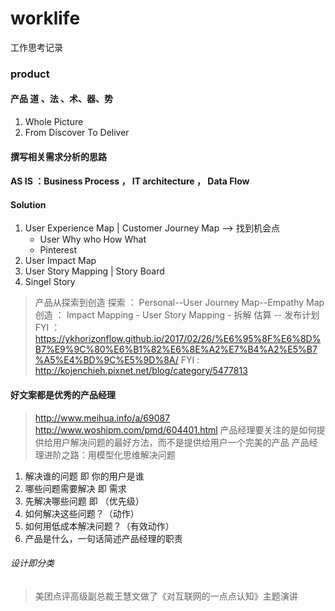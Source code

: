 # worklife
工作思考记录

### product
#### 产品 道 、法 、术、器、势
 1. Whole Picture 
 2. From Discover To Deliver 



#### 撰写相关需求分析的思路
#### AS IS ：Business Process ， IT architecture ， Data Flow  
#### Solution 
 1. User Experience Map |  Customer Journey Map  --> 找到机会点
    + User Why who How What
    + Pinterest 
 2. User Impact Map 
 3. User Story Mapping  | Story Board 
 4. Singel Story 


> 产品从探索到创造 
> 探索 ： Personal--User Journey Map--Empathy Map
> 创造 ： Impact Mapping - User Story Mapping - 拆解 估算 -- 发布计划 
> FYI ： https://ykhorizonflow.github.io/2017/02/26/%E6%95%8F%E6%8D%B7%E9%9C%80%E6%B1%82%E6%8E%A2%E7%B4%A2%E5%B7%A5%E4%BD%9C%E5%9D%8A/
> FYI : http://kojenchieh.pixnet.net/blog/category/5477813


#### 好文案都是优秀的产品经理 
> http://www.meihua.info/a/69087
> http://www.woshipm.com/pmd/604401.html
> 产品经理要关注的是如何提供给用户解决问题的最好方法，而不是提供给用户一个完美的产品
> 产品经理进阶之路：用模型化思维解决问题
 1. 解决谁的问题 即 你的用户是谁 
 2. 哪些问题需要解决 即 需求 
 3. 先解决哪些问题 即 （优先级） 
 4. 如何解决这些问题？（动作）
 5. 如何用低成本解决问题？（有效动作）
 6. 产品是什么，一句话简述产品经理的职责

###### 设计即分类
> 美团点评高级副总裁王慧文做了《对互联网的一点点认知》主题演讲
